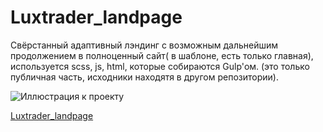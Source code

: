 # Luxtrader_landpage
Свёрстанный адаптивный лэндинг с возможным дальнейшим продолжением в полноценный сайт( в шаблоне, есть только главная), используется scss, js, html, которые собираются Gulp'ом. (это только публичная часть, исходники находятя в другом репозитории).

![Иллюстрация к проекту](https://pepasso.github.io/Luxtrader_lanpage_public/luxtrader.png)

[Luxtrader_landpage](https://pepasso.github.io/Luxtrader_lanpage_public/public/)
